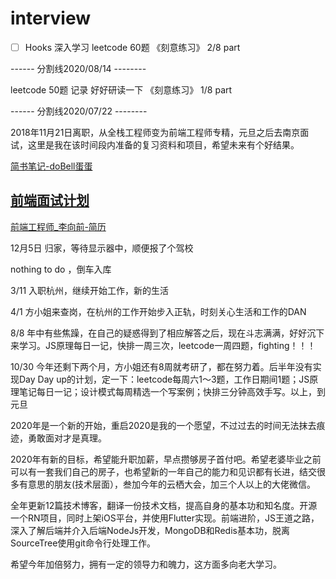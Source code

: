 # interview

- [ ] Hooks 深入学习
leetcode 60题
《刻意练习》 2/8 part

------ 分割线2020/08/14 --------

leetcode 50题 记录
好好研读一下 《刻意练习》 1/8 part

------ 分割线2020/07/22 --------

2018年11月21日离职，从全栈工程师变为前端工程师专精，元旦之后去南京面试，这里是我在该时间段内准备的复习资料和项目，希望未来有个好结果。

[简书笔记-doBell蛋蛋](https://www.jianshu.com/u/c033b4d95132)

[前端面试计划](https://github.com/maxlxq/interview/blob/master/%E5%89%8D%E7%AB%AF%E5%AD%A6%E4%B9%A0%E8%AE%A1%E5%88%92.md)
-- 

[前端工程师_李向前-简历](https://github.com/maxlxq/interview/blob/master/前端工程师_李向前.pdf)

12月5日 归家，等待显示器中，顺便报了个驾校

nothing to do ，倒车入库

3/11 入职杭州，继续开始工作，新的生活

4/1 方小姐来查岗，在杭州的工作开始步入正轨，时刻关心生活和工作的DAN

8/8 年中有些焦躁，在自己的疑惑得到了相应解答之后，现在斗志满满，好好沉下来学习。JS原理每日一记，快排一周三次，leetcode一周四题，fighting！！！

10/30 今年还剩下两个月，方小姐还有8周就考研了，都在努力着。后半年没有实现Day Day up的计划，定一下：leetcode每周六1～3题，工作日期间1题；JS原理笔记每日一记；设计模式每周精选一个写案例；快排三分钟高效手写。以上，到元旦

2020年是一个新的开始，重启2020是我的一个愿望，不过过去的时间无法抹去痕迹，勇敢面对才是真理。

2020年有新的目标，希望能升职加薪，早点攒够房子首付吧。希望老婆毕业之前可以有一套我们自己的房子，也希望新的一年自己的能力和见识都有长进，结交很多有意思的朋友(技术层面），叁加今年的云栖大会，加三个人以上的大佬微信。

全年更新12篇技术博客，翻译一份技术文档，提高自身的基本功和知名度。开源一个RN项目，同时上架iOS平台，并使用Flutter实现。前端进阶，JS王道之路，深入了解后端并介入后端NodeJs开发，MongoDB和Redis基本功，脱离SourceTree使用git命令行处理工作。

希望今年加倍努力，拥有一定的领导力和魄力，这方面多向老大学习。

